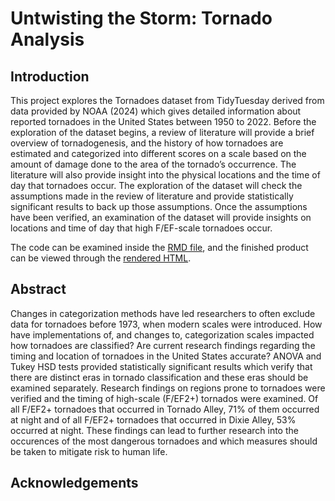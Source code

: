 # Untwisting the Storm: Tornado Analysis

## Introduction
This project explores the Tornadoes dataset from TidyTuesday derived from data provided by NOAA (2024) which gives detailed information about reported tornadoes in the United States between 1950 to 2022. Before the exploration of the dataset begins, a review of literature will provide a brief overview of tornadogenesis, and the history of how tornadoes are estimated and categorized into different scores on a scale based on the amount of damage done to the area of the tornado’s occurrence. The literature will also provide insight into the physical locations and the time of day that tornadoes occur. The exploration of the dataset will check the assumptions made in the review of literature and provide statistically significant results to back up those assumptions. Once the assumptions have been verified, an examination of the dataset will provide insights on locations and time of day that high F/EF-scale tornadoes occur. 

The code can be examined inside the [RMD file](Tornadoes.qmd), and the finished product can be viewed through the [rendered HTML](UntwistingTheStorm.html).

## Abstract
Changes in categorization methods have led researchers to often exclude data for tornadoes before 1973, when modern scales were introduced. How have implementations of, and changes to, categorization scales impacted how tornadoes are classified? Are current research findings regarding the timing and location of tornadoes in the United States accurate? ANOVA and Tukey HSD tests provided statistically significant results which verify that there are distinct eras in tornado classification and these eras should be examined separately. Research findings on regions prone to tornadoes were verified and the timing of high-scale (F/EF2+) tornados were examined. Of all F/EF2+ tornadoes that occurred in Tornado Alley, 71% of them occurred at night and of all F/EF2+ tornadoes that occurred in Dixie Alley, 53% occurred at night. These findings can lead to further research into the occurences of the most dangerous tornadoes and which measures should be taken to mitigate risk to human life.

## Acknowledgements
